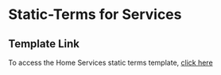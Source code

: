 # Static-Terms for Services

## Template Link

To access the Home Services static terms template, [click here](https://docs.google.com/document/d/17ACnbdEKAUf_HFHKfuJ0w9QgTyj30UQg7G0fAMKLHNM/edit?tab=t.0#heading=h.gjdgxs)
